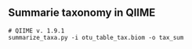 ## Summarie taxonomy in QIIME
```
# QIIME v. 1.9.1
summarize_taxa.py -i otu_table_tax.biom -o tax_sum
```
